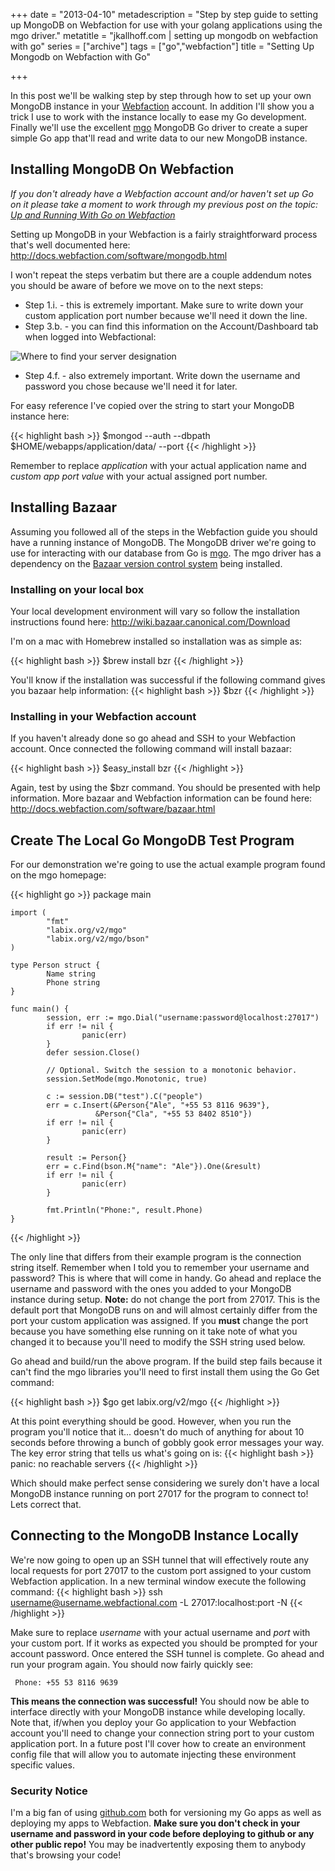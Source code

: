 +++
date = "2013-04-10"
metadescription = "Step by step guide to setting up MongoDB on Webfaction for use with your golang applications using the mgo driver."
metatitle = "jkallhoff.com | setting up mongodb on webfaction with go"
series = ["archive"]
tags = ["go","webfaction"]
title = "Setting Up Mongodb on Webfaction with Go"

+++

In this post we'll be walking step by step through how to set up your own MongoDB instance in your [Webfaction][1] account. In addition I'll show you a trick I use to work with the instance locally to ease my Go development. Finally we'll use the excellent [mgo][2] MongoDB Go driver to create a super simple Go app that'll read and write data to our new MongoDB instance.

## Installing MongoDB On Webfaction

*If you don't already have a Webfaction account and/or haven't set up Go on it please take a moment to work through my previous post on the topic: [Up and Running With Go on Webfaction][3]*

Setting up MongoDB in your Webfaction is a fairly straightforward process that's well documented here: <http://docs.webfaction.com/software/mongodb.html>

I won't repeat the steps verbatim but there are a couple addendum notes you should be aware of before we move on to the next steps:

*   Step 1.i. - this is extremely important. Make sure to write down your custom application port number because we'll need it down the line.
*   Step 3.b. - you can find this information on the Account/Dashboard tab when logged into Webfactional:

![Where to find your server designation][4]

*   Step 4.f. - also extremely important. Write down the username and password you chose because we'll need it for later.

For easy reference I've copied over the string to start your MongoDB instance here:

{{< highlight bash >}}
$mongod --auth --dbpath $HOME/webapps/application/data/ --port <custom app port value>
{{< /highlight >}}

Remember to replace *application* with your actual application name and *custom app port value* with your actual assigned port number.

## Installing Bazaar

Assuming you followed all of the steps in the Webfaction guide you should have a running instance of MongoDB. The MongoDB driver we're going to use for interacting with our database from Go is [mgo][2]. The mgo driver has a dependency on the [Bazaar version control system][5] being installed.

### Installing on your local box

Your local development environment will vary so follow the installation instructions found here: <http://wiki.bazaar.canonical.com/Download>

I'm on a mac with Homebrew installed so installation was as simple as:

{{< highlight bash >}}
     $brew install bzr
{{< /highlight >}}

You'll know if the installation was successful if the following command gives you bazaar help information:
{{< highlight bash >}}
     $bzr
{{< /highlight >}}

### Installing in your Webfaction account

If you haven't already done so go ahead and SSH to your Webfaction account. Once connected the following command will install bazaar:

{{< highlight bash >}}
     $easy_install bzr
{{< /highlight >}}

Again, test by using the $bzr command. You should be presented with help information. More bazaar and Webfaction information can be found here: <http://docs.webfaction.com/software/bazaar.html>

## Create The Local Go MongoDB Test Program

For our demonstration we're going to use the actual example program found on the mgo homepage:

{{< highlight go >}}
    package main
    
    import (
            "fmt"
            "labix.org/v2/mgo"
            "labix.org/v2/mgo/bson"
    )
    
    type Person struct {
            Name string
            Phone string
    }
    
    func main() {
            session, err := mgo.Dial("username:password@localhost:27017")
            if err != nil {
                    panic(err)
            }
            defer session.Close()
    
            // Optional. Switch the session to a monotonic behavior.
            session.SetMode(mgo.Monotonic, true)
    
            c := session.DB("test").C("people")
            err = c.Insert(&Person{"Ale", "+55 53 8116 9639"},
                       &Person{"Cla", "+55 53 8402 8510"})
            if err != nil {
                    panic(err)
            }
    
            result := Person{}
            err = c.Find(bson.M{"name": "Ale"}).One(&result)
            if err != nil {
                    panic(err)
            }
    
            fmt.Println("Phone:", result.Phone)
    }
{{< /highlight >}}

The only line that differs from their example program is the connection string itself. Remember when I told you to remember your username and password? This is where that will come in handy. Go ahead and replace the username and password with the ones you added to your MongoDB instance during setup. **Note:** do not change the port from 27017. This is the default port that MongoDB runs on and will almost certainly differ from the port your custom application was assigned. If you **must** change the port because you have something else running on it take note of what you changed it to because you'll need to modify the SSH string used below.

Go ahead and build/run the above program. If the build step fails because it can't find the mgo libraries you'll need to first install them using the Go Get command:

{{< highlight bash >}}
     $go get labix.org/v2/mgo
{{< /highlight >}}

At this point everything should be good. However, when you run the program you'll notice that it... doesn't do much of anything for about 10 seconds before throwing a bunch of gobbly gook error messages your way. The key error string that tells us what's going on is:
{{< highlight bash >}}
     panic: no reachable servers
{{< /highlight >}}

Which should make perfect sense considering we surely don't have a local MongoDB instance running on port 27017 for the program to connect to! Lets correct that.

## Connecting to the MongoDB Instance Locally

We're now going to open up an SSH tunnel that will effectively route any local requests for port 27017 to the custom port assigned to your custom Webfaction application. In a new terminal window execute the following command:
{{< highlight bash >}}
     ssh username@username.webfactional.com -L 27017:localhost:port -N
{{< /highlight >}}

Make sure to replace *username* with your actual username and *port* with your custom port. If it works as expected you should be prompted for your account password. Once entered the SSH tunnel is complete. Go ahead and run your program again. You should now fairly quickly see:

     Phone: +55 53 8116 9639
    

**This means the connection was successful!** You should now be able to interface directly with your MongoDB instance while developing locally. Note that, if/when you deploy your Go application to your Webfaction account you'll need to change your connection string port to your custom application port. In a future post I'll cover how to create an environment config file that will allow you to automate injecting these environment specific values.

### Security Notice

I'm a big fan of using [github.com][6] both for versioning my Go apps as well as deploying my apps to Webfaction. **Make sure you don't check in your username and password in your code before deploying to github or any other public repo!** You may be inadvertently exposing them to anybody that's browsing your code!

 [1]: http://www.webfaction.com
 [2]: http://labix.org/mgo
 [3]: http://jessekallhoff.com/2013/04/04/up-and-running-with-go-on-webfaction/
 [4]: http://jessekallhoff.com/wp-content/uploads/2013/04/Screen-Shot-2013-04-10-at-6.48.05-PM.png
 [5]: http://wiki.bazaar.canonical.com/
 [6]: http://github.com